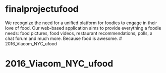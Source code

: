 # finalprojectufood


We recognize the need for a unified platform for foodies to engage in their love of food. Our web-based application aims to provide everything a foodie needs: food pictures,  food videos, restaurant recommendations, polls, a chat forum and much more. Because food is awesome. # 2016_Viacom_NYC_ufood
# 2016_Viacom_NYC_ufood
